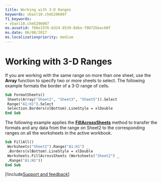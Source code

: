 ```yaml
---
title: Working with 3-D Ranges
keywords: vbaxl10.chm5206007
f1_keywords:
- vbaxl10.chm5206007
ms.assetid: f80e1976-6d24-8539-8dbe-f0072bbac60f
ms.date: 06/08/2017
ms.localizationpriority: medium
---
```



# Working with 3-D Ranges

If you are working with the same range on more than one sheet, use the **Array** function to specify two or more sheets to select. The following example formats the border of a 3-D range of cells.


```vb
Sub FormatSheets() 
 Sheets(Array("Sheet2", "Sheet3", "Sheet5")).Select 
 Range("A1:H1").Select 
 Selection.Borders(xlBottom).LineStyle = xlDouble 
End Sub
```


The following example applies the **[FillAcrossSheets](../../../api/Excel.Worksheets.FillAcrossSheets.md)** method to transfer the formats and any data from the range on Sheet2 to the corresponding ranges on all the worksheets in the active workbook.




```vb
Sub FillAll() 
 Worksheets("Sheet2").Range("A1:H1") _ 
 .Borders(xlBottom).LineStyle = xlDouble 
 Worksheets.FillAcrossSheets (Worksheets("Sheet2") _ 
 .Range("A1:H1")) 
End Sub
```

[!include[Support and feedback](~/includes/feedback-boilerplate.md)]